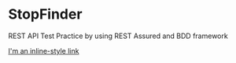 # StopFinder
REST API Test Practice by using REST Assured and BDD framework

[I'm an inline-style link](https://www.google.com)
